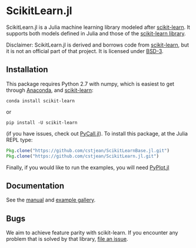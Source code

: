 # ScikitLearn.jl

ScikitLearn.jl is a Julia machine learning library modeled after
[scikit-learn](http://scikit-learn.org/stable/). It supports both models defined
in Julia and those of the [scikit-learn library](http://scikit-learn.org/stable/modules/classes.html).

Disclaimer: ScikitLearn.jl is derived and borrows code from
[scikit-learn](http://scikit-learn.org/stable/), but it is not an official part
of that project. It is licensed under [BSD-3](LICENSE).

## Installation

This package requires Python 2.7 with numpy, which is easiest to get through
[Anaconda](https://www.continuum.io/downloads), and [scikit-learn](http://scikit-learn.org/stable/install.html):

`conda install scikit-learn`

or 

`pip install -U scikit-learn`

(if you have issues, check out [PyCall.jl](https://github.com/stevengj/PyCall.jl#installation)). To install this package, at the Julia REPL type:

```julia
Pkg.clone("https://github.com/cstjean/ScikitLearnBase.jl.git")
Pkg.clone("https://github.com/cstjean/ScikitLearn.jl.git")
```

Finally, if you would like to run the examples, you will need [PyPlot.jl](https://github.com/stevengj/PyPlot.jl)

## Documentation

See the [manual](http://scikitlearnjl.readthedocs.org/en/latest/) and
[example gallery](docs/examples.md).

## Bugs

We aim to achieve feature parity with scikit-learn. If you encounter any problem
that is solved by that library, [file an issue](https://github.com/cstjean/ScikitLearn.jl/issues).